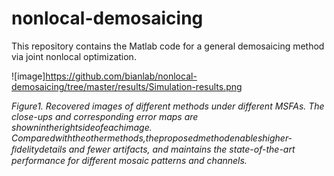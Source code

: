 # nonlocal-demosaicing

This repository contains the Matlab code for a general demosaicing method via joint nonlocal optimization.

![image]https://github.com/bianlab/nonlocal-demosaicing/tree/master/results/Simulation-results.png

*Figure1. Recovered images of different methods under different MSFAs. The close-ups and corresponding error maps are shownintherightsideofeachimage. Comparedwiththeothermethods,theproposedmethodenableshigher-ﬁdelitydetails and fewer artifacts, and maintains the state-of-the-art performance for different mosaic patterns and channels.*
